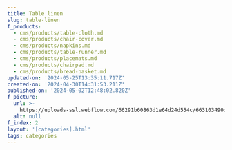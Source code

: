 ```yaml
---
title: Table linen
slug: table-linen
f_products:
  - cms/products/table-cloth.md
  - cms/products/chair-cover.md
  - cms/products/napkins.md
  - cms/products/table-runner.md
  - cms/products/placemats.md
  - cms/products/chairpad.md
  - cms/products/bread-basket.md
updated-on: '2024-05-25T13:35:11.717Z'
created-on: '2024-04-30T14:31:53.211Z'
published-on: '2024-05-02T12:48:02.820Z'
f_picture:
  url: >-
    https://uploads-ssl.webflow.com/66291b60863d1e64d24d554c/663103490dcda42ac221a98a_pexels-pixabay-262882.jpg
  alt: null
f_index: 2
layout: '[categories].html'
tags: categories
---
```



